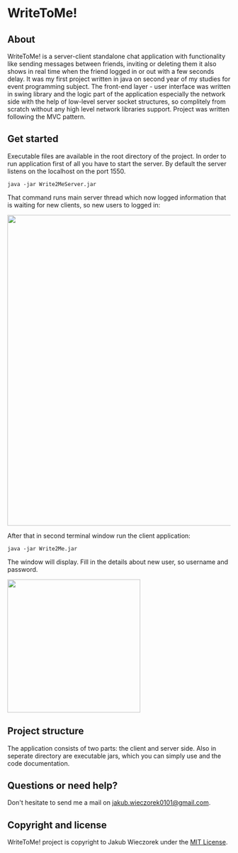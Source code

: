 # WriteToMe!

## About
WriteToMe! is a server-client standalone chat application with functionality like sending messages between friends, inviting or deleting them it also shows in real time when the friend logged in or out with a few seconds delay. It was my first project written in java on second year of my studies for event programming subject. The front-end layer - user interface was written in swing library and the logic part of the application especially the network side with the help of low-level server socket structures, so complitely from scratch without any high level network libraries support. Project was written following the MVC pattern.

## Get started
Executable files are available in the root directory of the project. In order to run application first of all you have to start the server. By default the server listens on the localhost on the port 1550.
```
java -jar Write2MeServer.jar
```
That command runs main server thread which now logged information that is waiting for new clients, so new users to logged in:

<img src="https://raw.githubusercontent.com/wiki/jakubwieczorek/WriteToMe/1.png" width="700" />

After that in second terminal window run the client application:
```
java -jar Write2Me.jar
```
The window will display. Fill in the details about new user, so username and password. 

<img src="https://raw.githubusercontent.com/wiki/jakubwieczorek/WriteToMe/2.png" width="300" />

## Project structure
The application consists of two parts: the client and server side. Also in seperate directory are executable jars, which you can simply use and the code documentation.

## Questions or need help?
Don't hesitate to send me a mail on jakub.wieczorek0101@gmail.com.

## Copyright and license
WriteToMe! project is copyright to Jakub Wieczorek under the [MIT License](https://opensource.org/licenses/MIT).

[wiki]: https://github.com/jakubwieczorek/WriteToMe/wiki
